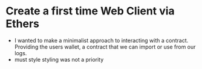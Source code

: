 # Create a first time Web Client via Ethers

- I wanted to make a minimalist approach to interacting with a contract. Providing the users wallet, a contract that we can import or use from our logs.
- must style styling was not a priority
